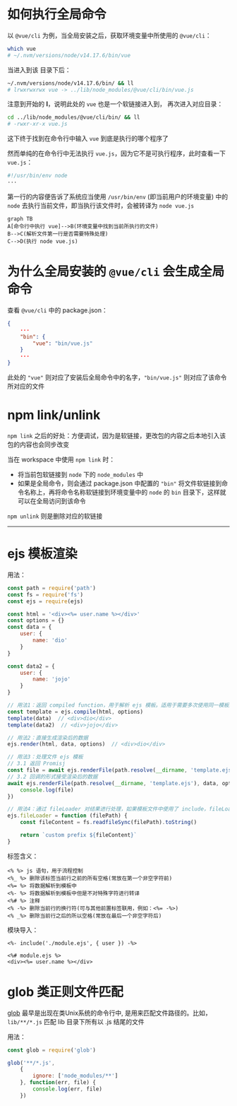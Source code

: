 # 如何执行全局命令
以 `@vue/cli` 为例，当全局安装之后，获取环境变量中所使用的 `@vue/cli`：

```bash
which vue
# ~/.nvm/versions/node/v14.17.6/bin/vue
```

当进入到该 目录下后：

```bash
~/.nvm/versions/node/v14.17.6/bin/ && ll
# lrwxrwxrwx vue -> ../lib/node_modules/@vue/cli/bin/vue.js
```

注意到开始的 **l**，说明此处的 `vue` 也是一个软链接进入到， 再次进入对应目录：

```bash
cd ../lib/node_modules/@vue/cli/bin/ && ll
# -rwxr-xr-x vue.js
```

这下终于找到在命令行中输入 `vue` 到底是执行的哪个程序了

然而单纯的在命令行中无法执行 `vue.js`，因为它不是可执行程序，此时查看一下 `vue.js`：

```javascript
#!/usr/bin/env node
···
```

第一行的内容便告诉了系统应当使用 `/usr/bin/env` (即当前用户的环境变量) 中的 `node` 去执行当前文件，即当执行该文件时，会被转译为 `node vue.js`

```mermaid
graph TB
A[命令行中执行 vue]-->B(环境变量中找到当前所执行的文件)
B-->C(解析文件第一行是否需要特殊处理)
C-->D(执行 node vue.js)
```
# 为什么全局安装的 `@vue/cli` 会生成全局命令

查看 `@vue/cli` 中的 package.json：

```json
{
	···
	"bin": {
		"vue": "bin/vue.js"
	}
	···
}
```

此处的 `"vue"` 则对应了安装后全局命令中的名字，`"bin/vue.js"` 则对应了该命令所对应的文件

# npm link/unlink

`npm link` 之后的好处：方便调试，因为是软链接，更改包的内容之后本地引入该包的内容也会同步改变

当在 workspace 中使用 `npm link` 时：
- 将当前包软链接到 `node` 下的 `node_modules` 中
- 如果是全局命令，则会通过 package.json 中配置的 `"bin"` 将文件软链接到命令名称上，再将命令名称软链接到环境变量中的 `node` 的 `bin` 目录下，这样就可以在全局访问到该命令

`npm unlink` 则是删除对应的软链接

---

# ejs 模板渲染

用法：
```javascript
const path = require('path')
const fs = require('fs')
const ejs = require(ejs)

const html = '<div><%= user.name %></div>'
const options = {}
const data = {
	user: {
		name: 'dio'
	}
}

const data2 = {
	user: {
		name: 'jojo'
	}
}

// 用法1：返回 compiled function，用于解析 ejs 模板。适用于需要多次使用同一模板的情况
const template = ejs.compile(html, options)
template(data)  // <div>dio</div>
template(data2)  // <div>jojo</div>

// 用法2：直接生成渲染后的数据
ejs.render(html, data, options)  // <div>dio</div>

// 用法3：处理文件 ejs 模板
// 3.1 返回 Promisj
const file = await ejs.renderFile(path.resolve(__dirname, 'template.ejs'), data, options)
// 3.2 回调的形式接受渲染后的数据
await ejs.renderFile(path.resolve(__dirname, 'template.ejs'), data, options, (err, file) => {
	console.log(file)
})

// 用法4：通过 fileLoader 对结果进行处理，如果模板文件中使用了 include，fileLoader 会多次调用
ejs.fileLoader = function (filePath) {
	const fileContent = fs.readfileSync(filePath).toString()

	return `custom prefix ${fileContent}`
}
```

标签含义：
```text
<% %> js 语句，用于流程控制
<%_ %> 删除该标签当前行之前的所有空格(常放在第一个非空字符前)
<%= %> 将数据解析到模板中
<%- %> 将数据解析到模板中但是不对特殊字符进行转译
<%# %> 注释
<% -%> 删除当前行的换行符(可与其他前置标签联用，例如：<%= -%>)
<% _%> 删除当前行之后的所以空格(常放在最后一个非空字符后)
```

模块导入：
```ejs
<%- include('./module.ejs', { user }) -%>
```

```ejs
<%# module.ejs %>
<div><%= user.name %></div>
```

# glob 类正则文件匹配

[glob](https://en.wikipedia.org/wiki/Glob_(programming)) 最早是出现在类Unix系统的命令行中, 是用来匹配文件路径的。比如，`lib/**/*.js` 匹配 lib 目录下所有以 .js 结尾的文件

用法：
```javascript
const glob = require('glob')

glob('**/*.js',
	{
		ignore: ['node_modules/**']
	}, function(err, file) {
		console.log(err, file)
	})
```